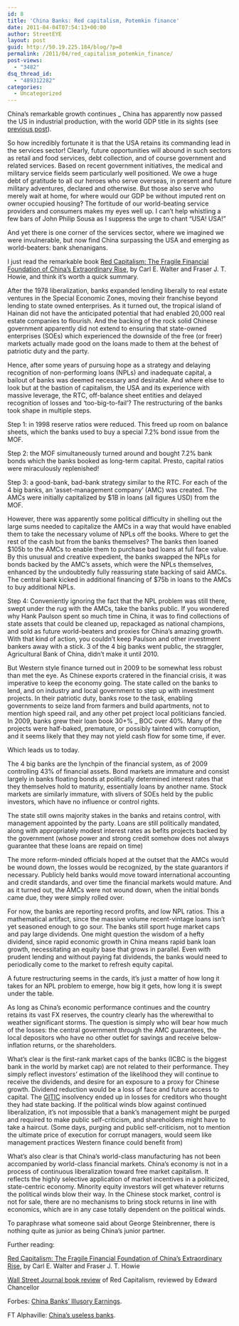 ```yaml
---
id: 8
title: 'China Banks: Red capitalism, Potemkin finance'
date: 2011-04-04T07:54:13+00:00
author: StreetEYE
layout: post
guid: http://50.19.225.184/blog/?p=8
permalink: /2011/04/red_capitalism_potemkin_finance/
post-views:
  - "3482"
dsq_thread_id:
  - "489312282"
categories:
  - Uncategorized
---
```

China’s remarkable growth continues _ China has apparently now passed the US in industrial production, with the world GDP title in its sights (see [previous post](http://streeteye.com/blog/2011/04/chinas-economy-future-world-dominator-or-paper-tiger.html)).

So how incredibly fortunate it is that the USA retains its commanding lead in the services sector! Clearly, future opportunities will abound in such sectors as retail and food services, debt collection, and of course government and related services. Based on recent government initiatives, the medical and military service fields seem particularly well positioned. We owe a huge debt of gratitude to all our heroes who serve overseas, in present and future military adventures, declared and otherwise. But those also serve who merely wait at home, for where would our GDP be without imputed rent on owner occupied housing? The fortitude of our world-beating service providers and consumers makes my eyes well up. I can’t help whistling a few bars of John Philip Sousa as I suppress the urge to chant “USA! USA!”

And yet there is one corner of the services sector, where we imagined we were invulnerable, but now find China surpassing the USA and emerging as world-beaters: bank shenanigans.

I just read the remarkable book [Red Capitalism: The Fragile Financial Foundation of China’s Extraordinary Rise](http://www.amazon.com/Red-Capitalism-Financial-Foundation-Extraordinary/dp/0470825863), by Carl E. Walter and Fraser J. T. Howie, and think it’s worth a quick summary.

<!--more-->

  
After the 1978 liberalization, banks expanded lending liberally to real estate ventures in the Special Economic Zones, moving their franchise beyond lending to state owned enterprises. As it turned out, the tropical island of Hainan did not have the anticipated potential that had enabled 20,000 real estate companies to flourish. And the backing of the rock solid Chinese government apparently did not extend to ensuring that state-owned enterprises (SOEs) which experienced the downside of the free (or freer) markets actually made good on the loans made to them at the behest of patriotic duty and the party.

Hence, after some years of pursuing hope as a strategy and delaying recognition of non-performing loans (NPLs) and inadequate capital, a bailout of banks was deemed necessary and desirable. And where else to look but at the bastion of capitalism, the USA and its experience with massive leverage, the RTC, off-balance sheet entities and delayed recognition of losses and ‘too-big-to-fail’? The restructuring of the banks took shape in multiple steps.

Step 1: in 1998 reserve ratios were reduced. This freed up room on balance sheets, which the banks used to buy a special 7.2% bond issue from the MOF.

Step 2: the MOF simultaneously turned around and bought 7.2% bank bonds which the banks booked as long-term capital. Presto, capital ratios were miraculously replenished!

Step 3: a good-bank, bad-bank strategy similar to the RTC. For each of the 4 big banks, an ‘asset-management company’ (AMC) was created. The AMCs were initially capitalized by $1B in loans (all figures USD) from the MOF.

However, there was apparently some political difficulty in shelling out the large sums needed to capitalize the AMCs in a way that would have enabled them to take the necessary volume of NPLs off the books. Where to get the rest of the cash but from the banks themselves? The banks then loaned $105b to the AMCs to enable them to purchase bad loans at full face value. By this unusual and creative expedient, the banks swapped the NPLs for bonds backed by the AMC’s assets, which were the NPLs themselves, enhanced by the undoubtedly fully reassuring state backing of said AMCs. The central bank kicked in additional financing of $75b in loans to the AMCs to buy additional NPLs.

Step 4: Conveniently ignoring the fact that the NPL problem was still there, swept under the rug with the AMCs, take the banks public. If you wondered why Hank Paulson spent so much time in China, it was to find collections of state assets that could be cleaned up, repackaged as national champions, and sold as future world-beaters and proxies for China’s amazing growth. With that kind of action, you couldn’t keep Paulson and other investment bankers away with a stick. 3 of the 4 big banks went public, the straggler, Agricultural Bank of China, didn’t make it until 2010.

But Western style finance turned out in 2009 to be somewhat less robust than met the eye. As Chinese exports cratered in the financial crisis, it was imperative to keep the economy going. The state called on the banks to lend, and on industry and local government to step up with investment projects. In their patriotic duty, banks rose to the task, enabling governments to seize land from farmers and build apartments, not to mention high speed rail, and any other pet project local politicians fancied. In 2009, banks grew their loan book 30+% _ BOC over 40%. Many of the projects were half-baked, premature, or possibly tainted with corruption, and it seems likely that they may not yield cash flow for some time, if ever.

Which leads us to today.

The 4 big banks are the lynchpin of the financial system, as of 2009 controlling 43% of financial assets. Bond markets are immature and consist largely in banks floating bonds at politically determined interest rates that they themselves hold to maturity, essentially loans by another name. Stock markets are similarly immature, with slivers of SOEs held by the public investors, which have no influence or control rights.

The state still owns majority stakes in the banks and retains control, with management appointed by the party. Loans are still politically mandated, along with appropriately modest interest rates as befits projects backed by the government (whose power and strong credit somehow does not always guarantee that these loans are repaid on time)

The more reform-minded officials hoped at the outset that the AMCs would be wound down, the losses would be recognized, by the state guarantors if necessary. Publicly held banks would move toward international accounting and credit standards, and over time the financial markets would mature. And as it turned out, the AMCs were not wound down, when the initial bonds came due, they were simply rolled over.

For now, the banks are reporting record profits, and low NPL ratios. This a mathematical artifact, since the massive volume recent-vintage loans isn’t yet seasoned enough to go sour. The banks still sport huge market caps and pay large dividends. One might question the wisdom of a hefty dividend, since rapid economic growth in China means rapid bank loan growth, necessitating an equity base that grows in parallel. Even with prudent lending and without paying fat dividends, the banks would need to periodically come to the market to refresh equity capital.

A future restructuring seems in the cards, it’s just a matter of how long it takes for an NPL problem to emerge, how big it gets, how long it is swept under the table.

As long as China’s economic performance continues and the country retains its vast FX reserves, the country clearly has the wherewithal to weather significant storms. The question is simply who will bear how much of the losses: the central government through the AMC guarantees, the local depositors who have no other outlet for savings and receive below-inflation returns, or the shareholders.

What’s clear is the first-rank market caps of the banks (ICBC is the biggest bank in the world by market cap) are not related to their performance. They simply reflect investors’ estimation of the likelihood they will continue to receive the dividends, and desire for an exposure to a proxy for Chinese growth. Dividend reduction would be a loss of face and future access to capital. The [GITIC](http://www.chinalawandpractice.com/Article/1694842/Channel/7576/Watching-GITIC.html) insolvency ended up in losses for creditors who thought they had state backing. If the political winds blow against continued liberalization, it’s not impossible that a bank’s management might be purged and required to make public self-criticism, and shareholders might have to take a haircut. (Some days, purging and public self-criticism, not to mention the ultimate price of execution for corrupt managers, would seem like management practices Western finance could benefit from)

What’s also clear is that China’s world-class manufacturing has not been accompanied by world-class financial markets. China’s economy is not in a process of continuous liberalization toward free market capitalism. It reflects the highly selective application of market incentives in a politicized, state-centric economy. Minority equity investors will get whatever returns the political winds blow their way. In the Chinese stock market, control is not for sale, there are no mechanisms to bring stock returns in line with economics, which are in any case totally dependent on the political winds.

To paraphrase what someone said about George Steinbrenner, there is nothing quite as junior as being China’s junior partner.

Further reading:

[Red Capitalism: The Fragile Financial Foundation of China’s Extraordinary Rise](http://www.amazon.com/Red-Capitalism-Financial-Foundation-Extraordinary/dp/0470825863), by Carl E. Walter and Fraser J. T. Howie

[Wall Street Journal book review](http://online.wsj.com/article/SB10001424052748704132204576190864046071514.html) of Red Capitalism, reviewed by Edward Chancellor

Forbes: [China Banks’ Illusory Earnings](http://blogs.forbes.com/china/2011/04/04/chinese-banks-illusory-earnings/).

FT Alphaville: [China’s useless banks](http://ftalphaville.ft.com/blog/2011/04/04/535101/michael-pettis-on-chinas-useless-banks/).
